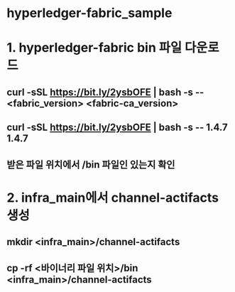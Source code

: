 # hyperledger-fabric_sample


# 1. hyperledger-fabric bin 파일 다운로드
## curl -sSL https://bit.ly/2ysbOFE | bash -s -- <fabric_version> <fabric-ca_version> 
## curl -sSL https://bit.ly/2ysbOFE | bash -s -- 1.4.7 1.4.7

## 받은 파일 위치에서 /bin 파일인 있는지 확인

# 2. infra_main에서 channel-actifacts 생성
## mkdir <infra_main>/channel-actifacts
## cp -rf <바이너리 파일 위치>/bin <infra_main>/channel-actifacts


